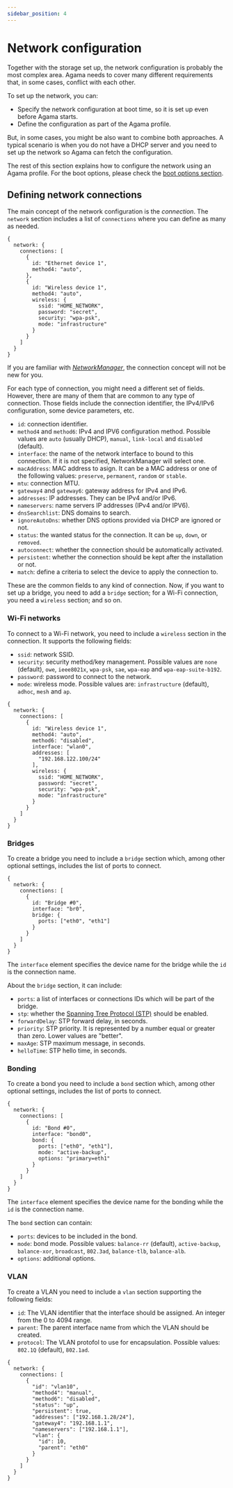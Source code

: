 ```yaml
---
sidebar_position: 4
---
```


# Network configuration

Together with the storage set up, the network configuration is probably the most complex area. Agama
needs to cover many different requirements that, in some cases, conflict with each other.

To set up the network, you can:

- Specify the network configuration at boot time, so it is set up even before Agama starts.
- Define the configuration as part of the Agama profile.

But, in some cases, you might be also want to combine both approaches. A typical scenario is when
you do not have a DHCP server and you need to set up the network so Agama can fetch the
configuration.

The rest of this section explains how to configure the network using an Agama profile. For the boot
options, please check the [boot options section](/docs/user/boot_options).

## Defining network connections

The main concept of the network configuration is the _connection_. The `network` section includes a
list of `connections` where you can define as many as needed.

```jsonnet
{
  network: {
    connections: [
      {
        id: "Ethernet device 1",
        method4: "auto",
      },
      {
        id: "Wireless device 1",
        method4: "auto",
        wireless: {
          ssid: "HOME_NETWORK",
          password: "secret",
          security: "wpa-psk",
          mode: "infrastructure"
        }
      }
    ]
  }
}
```

If you are familiar with _[NetworkManager][NM]_, the connection concept will not be new for you.

[NM]: https://www.networkmanager.dev/docs/

For each type of connection, you might need a different set of fields. However, there are many of
them that are common to any type of connection. Those fields include the connection identifier, the
IPv4/IPv6 configuration, some device parameters, etc.

- `id`: connection identifier.
- `method4` and `method6`: IPv4 and IPV6 configuration method. Possible values are `auto` (usually
  DHCP), `manual`, `link-local` and `disabled` (default).
- `interface`: the name of the network interface to bound to this connection. If it is not
  specified, NetworkManager will select one.
- `macAddress`: MAC address to asign. It can be a MAC address or one of the following values:
  `preserve`, `permanent`, `random` or `stable`.
- `mtu`: connection MTU.
- `gateway4` and `gateway6`: gateway address for IPv4 and IPv6.
- `addresses`: IP addresses. They can be IPv4 and/or IPv6.
- `nameservers`: name servers IP addresses (IPv4 and/or IPV6).
- `dnsSearchlist`: DNS domains to search.
- `ignoreAutoDns`: whether DNS options provided via DHCP are ignored or not.
- `status`: the wanted status for the connection. It can be `up`, `down`, or `removed`.
- `autoconnect`: whether the connection should be automatically activated.
- `persistent`: whether the connection should be kept after the installation or not.
- `match`: define a criteria to select the device to apply the connection to.

These are the common fields to any kind of connection. Now, if you want to set up a bridge, you need
to add a `bridge` section; for a Wi-Fi connection, you need a `wireless` section; and so on.

### Wi-Fi networks

To connect to a Wi-Fi network, you need to include a `wireless` section in the connection. It
supports the following fields:

- `ssid`: network SSID.
- `security`: security method/key management. Possible values are `none` (default), `owe`,
  `ieee8021x`, `wpa-psk`, `sae`, `wpa-eap` and `wpa-eap-suite-b192`.
- `password`: password to connect to the network.
- `mode`: wireless mode. Possible values are: `infrastructure` (default), `adhoc`, `mesh` and `ap`.

```jsonnet
{
  network: {
    connections: [
      {
        id: "Wireless device 1",
        method4: "auto",
        method6: "disabled",
        interface: "wlan0",
        addresses: [
          "192.168.122.100/24"
        ],
        wireless: {
          ssid: "HOME_NETWORK",
          password: "secret",
          security: "wpa-psk",
          mode: "infrastructure"
        }
      }
    ]
  }
}
```

### Bridges

To create a bridge you need to include a `bridge` section which, among other optional settings,
includes the list of ports to connect.

```jsonnet
{
  network: {
    connections: [
      {
        id: "Bridge #0",
        interface: "br0",
        bridge: {
          ports: ["eth0", "eth1"]
        }
      }
    ]
  }
}
```

The `interface` element specifies the device name for the bridge while the `id` is the connection
name.

About the `bridge` section, it can include:

- `ports`: a list of interfaces or connections IDs which will be part of the bridge.
- `stp`: whether the
  [Spanning Tree Protocol (STP)](https://es.wikipedia.org/wiki/Spanning_Tree_Protocol) should be
  enabled.
- `forwardDelay`: STP forward delay, in seconds.
- `priority`: STP priority. It is represented by a number equal or greater than zero. Lower values
  are "better".
- `maxAge`: STP maximum message, in seconds.
- `helloTime`: STP hello time, in seconds.

### Bonding

To create a bond you need to include a `bond` section which, among other optional settings, includes
the list of ports to connect.

```jsonnet
{
  network: {
    connections: [
      {
        id: "Bond #0",
        interface: "bond0",
        bond: {
          ports: ["eth0", "eth1"],
          mode: "active-backup",
          options: "primary=eth1"
        }
      }
    ]
  }
}
```

The `interface` element specifies the device name for the bonding while the `id` is the connection
name.

The `bond` section can contain:

- `ports`: devices to be included in the bond.
- `mode`: bond mode. Possible values: `balance-rr` (default), `active-backup`, `balance-xor`,
  `broadcast`, `802.3ad`, `balance-tlb`, `balance-alb`.
- `options`: additional options.

### VLAN

To create a VLAN you need to include a `vlan` section supporting the following fields:

- `id`: The VLAN identifier that the interface should be assigned. An integer from the 0 to 4094
  range.
- `parent`: The parent interface name from which the VLAN should be created.
- `protocol`: The VLAN protofol to use for encapsulation. Possible values: `802.1Q` (default),
  `802.1ad`.

```jsonnet
{
  network: {
    connections: [
      {
        "id": "vlan10",
        "method4": "manual",
        "method6": "disabled",
        "status": "up",
        "persistent": true,
        "addresses": ["192.168.1.28/24"],
        "gateway4": "192.168.1.1",
        "nameservers": ["192.168.1.1"],
        "vlan": {
          "id": 10,
          "parent": "eth0"
        }
      }
    ]
  }
}
```
